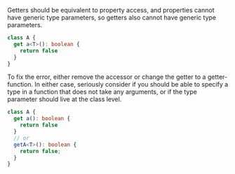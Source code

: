 Getters should be equivalent to property access, and properties cannot have generic type parameters, so getters also cannot have generic type parameters.

```ts
class A {
  get a<T>(): boolean {
    return false
  }
}
```

To fix the error, either remove the accessor or change the getter to a getter-function. In either case, seriously consider if you should be able to specify a type in a function that does not take any arguments, or if the type parameter should live at the class level.

```ts
class A {
  get a(): boolean {
    return false
  }
  // or
  getA<T>(): boolean {
    return false;
  }
}
```
